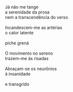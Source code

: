 Já não me tange
\
a serenidade da prosa
\
nem a transcendência do verso
\
\
Incandescem-me as artérias
\
o calor latente
\
\
piche grená
\
\
O movimento no sereno
\
trazem-me às risadas
\
\
Abraçam-se os neurônios
\
à insanidade
\
\
e transgrido

